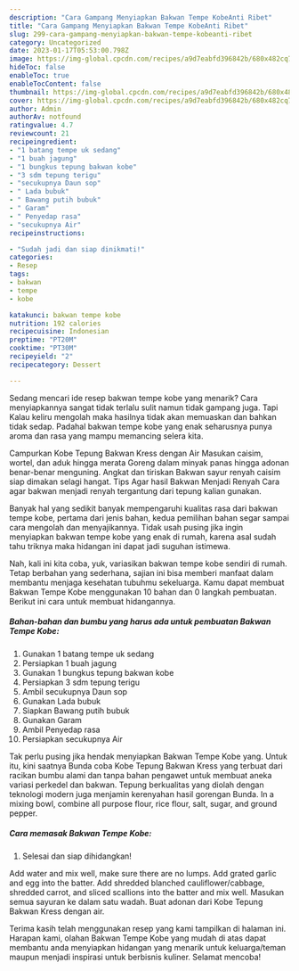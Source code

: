```yaml
---
description: "Cara Gampang Menyiapkan Bakwan Tempe KobeAnti Ribet"
title: "Cara Gampang Menyiapkan Bakwan Tempe KobeAnti Ribet"
slug: 299-cara-gampang-menyiapkan-bakwan-tempe-kobeanti-ribet
category: Uncategorized
date: 2023-01-17T05:53:00.798Z
image: https://img-global.cpcdn.com/recipes/a9d7eabfd396842b/680x482cq70/bakwan-tempe-kobe-foto-resep-utama.jpg
hideToc: false
enableToc: true
enableTocContent: false
thumbnail: https://img-global.cpcdn.com/recipes/a9d7eabfd396842b/680x482cq70/bakwan-tempe-kobe-foto-resep-utama.jpg
cover: https://img-global.cpcdn.com/recipes/a9d7eabfd396842b/680x482cq70/bakwan-tempe-kobe-foto-resep-utama.jpg
author: Admin
authorAv: notfound
ratingvalue: 4.7
reviewcount: 21
recipeingredient:
- "1 batang tempe uk sedang"
- "1 buah jagung"
- "1 bungkus tepung bakwan kobe"
- "3 sdm tepung terigu"
- "secukupnya Daun sop"
- " Lada bubuk"
- " Bawang putih bubuk"
- " Garam"
- " Penyedap rasa"
- "secukupnya Air"
recipeinstructions:

- "Sudah jadi dan siap dinikmati!"
categories:
- Resep
tags:
- bakwan
- tempe
- kobe

katakunci: bakwan tempe kobe 
nutrition: 192 calories
recipecuisine: Indonesian
preptime: "PT20M"
cooktime: "PT30M"
recipeyield: "2"
recipecategory: Dessert

---
```



Sedang mencari ide resep bakwan tempe kobe yang menarik? Cara menyiapkannya sangat tidak terlalu sulit namun tidak gampang juga. Tapi Kalau keliru mengolah maka hasilnya tidak akan memuaskan dan bahkan tidak sedap. Padahal bakwan tempe kobe yang enak seharusnya punya aroma dan rasa yang mampu memancing selera kita.


Campurkan Kobe Tepung Bakwan Kress dengan Air Masukan caisim, wortel, dan aduk hingga merata Goreng dalam minyak panas hingga adonan benar-benar menguning. Angkat dan tiriskan Bakwan sayur renyah caisim siap dimakan selagi hangat. Tips Agar hasil Bakwan Menjadi Renyah Cara agar bakwan menjadi renyah tergantung dari tepung kalian gunakan.

Banyak hal yang sedikit banyak mempengaruhi kualitas rasa dari bakwan tempe kobe, pertama dari jenis bahan, kedua pemilihan bahan segar sampai cara mengolah dan menyajikannya. Tidak usah pusing jika ingin menyiapkan bakwan tempe kobe yang enak di rumah, karena asal sudah tahu triknya maka hidangan ini dapat jadi suguhan istimewa.


Nah, kali ini kita coba, yuk, variasikan bakwan tempe kobe sendiri di rumah. Tetap berbahan yang sederhana, sajian ini bisa memberi manfaat dalam membantu menjaga kesehatan tubuhmu sekeluarga. Kamu dapat membuat Bakwan Tempe Kobe menggunakan 10 bahan dan 0 langkah pembuatan. Berikut ini cara untuk membuat hidangannya.

<!--inarticleads1-->

##### Bahan-bahan dan bumbu yang harus ada untuk pembuatan Bakwan Tempe Kobe:

1. Gunakan 1 batang tempe uk sedang
1. Persiapkan 1 buah jagung
1. Gunakan 1 bungkus tepung bakwan kobe
1. Persiapkan 3 sdm tepung terigu
1. Ambil secukupnya Daun sop
1. Gunakan  Lada bubuk
1. Siapkan  Bawang putih bubuk
1. Gunakan  Garam
1. Ambil  Penyedap rasa
1. Persiapkan secukupnya Air


Tak perlu pusing jika hendak menyiapkan Bakwan Tempe Kobe yang. Untuk itu, kini saatnya Bunda coba Kobe Tepung Bakwan Kress yang terbuat dari racikan bumbu alami dan tanpa bahan pengawet untuk membuat aneka variasi perkedel dan bakwan. Tepung berkualitas yang diolah dengan teknologi modern juga menjamin kerenyahan hasil gorengan Bunda. In a mixing bowl, combine all purpose flour, rice flour, salt, sugar, and ground pepper. 

<!--inarticleads2-->

##### Cara memasak Bakwan Tempe Kobe:


1. Selesai dan siap dihidangkan!

Add water and mix well, make sure there are no lumps. Add grated garlic and egg into the batter. Add shredded blanched cauliflower/cabbage, shredded carrot, and sliced scallions into the batter and mix well. Masukan semua sayuran ke dalam satu wadah. Buat adonan dari Kobe Tepung Bakwan Kress dengan air. 

Terima kasih telah menggunakan resep yang kami tampilkan di halaman ini. Harapan kami, olahan Bakwan Tempe Kobe yang mudah di atas dapat membantu anda menyiapkan hidangan yang menarik untuk keluarga/teman maupun menjadi inspirasi untuk berbisnis kuliner. Selamat mencoba!
